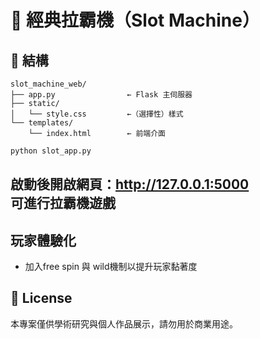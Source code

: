 # 🎰  經典拉霸機（Slot Machine）

## 📁 結構
```
slot_machine_web/
├── app.py                ← Flask 主伺服器
├── static/
│   └── style.css         ←（選擇性）樣式
└── templates/
    └── index.html        ← 前端介面
```


```bash
python slot_app.py
```
啟動後開啟網頁：http://127.0.0.1:5000  
可進行拉霸機遊戲
---


## 玩家體驗化
- 加入free spin 與 wild機制以提升玩家黏著度



## 📜 License

本專案僅供學術研究與個人作品展示，請勿用於商業用途。
